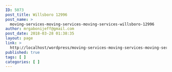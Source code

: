 ```yaml
---
ID: 5073
post_title: Willsboro 12996
post_name: >
  moving-services-moving-services-moving-services-willsboro-12996
author: mrgabonijeff@gmail.com
post_date: 2018-03-28 01:38:35
layout: page
link: >
  http://localhost/wordpress/moving-services-moving-services-moving-services-willsboro-12996/
published: true
tags: [ ]
categories: [ ]
---
```

